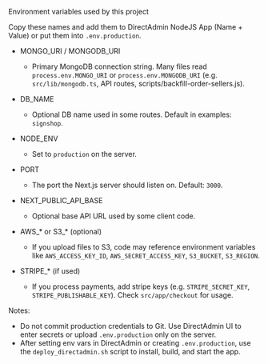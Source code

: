 Environment variables used by this project

Copy these names and add them to DirectAdmin NodeJS App (Name + Value) or put them into `.env.production`.

- MONGO_URI / MONGODB_URI
  - Primary MongoDB connection string. Many files read `process.env.MONGO_URI` or `process.env.MONGODB_URI` (e.g. `src/lib/mongodb.ts`, API routes, scripts/backfill-order-sellers.js).

- DB_NAME
  - Optional DB name used in some routes. Default in examples: `signshop`.

- NODE_ENV
  - Set to `production` on the server.

- PORT
  - The port the Next.js server should listen on. Default: `3000`.

- NEXT_PUBLIC_API_BASE
  - Optional base API URL used by some client code.

- AWS_* or S3_* (optional)
  - If you upload files to S3, code may reference environment variables like `AWS_ACCESS_KEY_ID`, `AWS_SECRET_ACCESS_KEY`, `S3_BUCKET`, `S3_REGION`.

- STRIPE_* (if used)
  - If you process payments, add stripe keys (e.g. `STRIPE_SECRET_KEY`, `STRIPE_PUBLISHABLE_KEY`). Check `src/app/checkout` for usage.

Notes:
- Do not commit production credentials to Git. Use DirectAdmin UI to enter secrets or upload `.env.production` only on the server.
- After setting env vars in DirectAdmin or creating `.env.production`, use the `deploy_directadmin.sh` script to install, build, and start the app.
